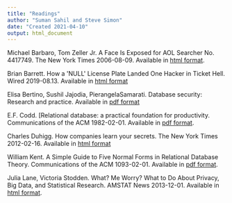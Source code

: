 ```yaml
---
title: "Readings"
author: "Suman Sahil and Steve Simon"
date: "Created 2021-04-10"
output: html_document
---
```


Michael Barbaro, Tom Zeller Jr. A Face Is Exposed for AOL Searcher No. 4417749. The New York Times 2006-08-09. Available in [html format][barb].

Brian Barrett. How a 'NULL' License Plate Landed One Hacker in Ticket Hell. Wired 2019-08.13. Available in [html format][barr]

Elisa Bertino, Sushil Jajodia, PierangelaSamarati. Database security: Research and practice. Available in [pdf format][bert]

E.F. Codd. [Relational database: a practical foundation for productivity. Communications of the ACM 1982-02-01. Available in [pdf format][codd].

Charles Duhigg. How companies learn your secrets. The New York Times 2012-02-16. Available in [html format][duhi]

William Kent. A Simple Guide to Five Normal Forms in Relational Database Theory. Communications of the ACM 1093-02-01. Available in [pdf format][kent].

Julia Lane, Victoria Stodden. What? Me Worry? What to Do About Privacy, Big Data, and Statistical Research. AMSTAT News 2013-12-01. Available in [html format][lane].

[barb]: https://www.nytimes.com/2006/08/09/technology/09aol.html
[barr]: https://www.wired.com/story/null-license-plate-landed-one-hacker-ticket-hell/
[bert]: https://courses.cs.washington.edu/courses/cse590q/03au/jajodia-is-95.pdf
[codd]: https://dl.acm.org/doi/pdf/10.1145/1283920.1283937
[duhi]: https://www.nytimes.com/2012/02/19/magazine/shopping-habits.html
[kent]: https://www.cs.dartmouth.edu/~cs61/Resources/Papers/CACM%20Kent%20Five%20Normal%20Forms.pdf
[lane]: https://magazine.amstat.org/blog/2013/12/01/bigdatastatresearch/







